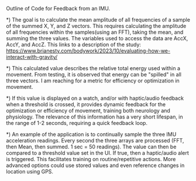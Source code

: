  Outline of Code for Feedback from an IMU.
 
 *) The goal is to calculate the mean amplitude of all frequencies of a sample of the summed X, Y, and Z vectors. This requires calculating the amplitude of all frequencies within the samples(using an FFT), taking the mean, and summing the three values. The variables used to access the data are AccX, AccY, and AccZ. This links to a description of the study:
 https://www.brianesty.com/bodywork/2023/10/evaluating-how-we-interact-with-gravity/
 
 *) This calculated value describes the relative total energy used within a movement. From testing, it is observed that energy can be "spilled" in all three vectors. I am reaching for a metric for efficiency or optimization in movement.
 
 *) If this value is displayed on a watch, and/or with haptic/audio feedback when a threshold is crossed, it provides dynamic feedback for the optimization or efficiency of movement, training both neurology and physiology. The relevance of this information has a very short lifespan, in the range of 1-2 seconds, requiring a quick feedback loop.
 
*) An example of the application is to continually sample the three IMU acceleration readings. Every second the three arrays are processed (FFT, then Mean, then summed. 1 sec = 50 readings). The value can then be compared to a threshold value set in the UI. If true, then a haptic/audio alert is triggered. This facilitates training on routine/repetitive actions. More advanced options could use stored values and even reference changes in location using GPS.

